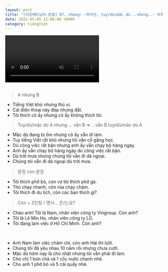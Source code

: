 ```yaml
---
layout: post
title: "[쉬운베트남어-문법] 07. nhưng: ~하지만, tuy/dù/mặc dù...nhưng..: 비록~하지만, còn: 그리고(그런데)"
date: 2022-05-05 12:00:00 +0900
category: tiếngViệt
---
```


<div class="video-container">
    <video id="player" class="video-js vjs-default-skin vjs-big-play-centered" data-json="/public/json/쉬운베트남어-문법07과.json"></video>
</div>

<br>

> A nhưng B
- Tiếng Việt khó nhưng thú vị.
- Cái điện thoại này đẹp nhưng đắt.
- Tôi thích cô ấy nhưng cô ấy không thích tôi.

> Tuy/dù/mặc dù A nhưng ... vẫn B => .. vẫn B tuy/dù/măc dù A
- Mặc dù đang bị ốm nhưng cô ấy vẫn đi làm.
- Tuy tiếng Việt rất khó nhưng tôi vẫn cố gắng học.
- Dù công việc rất bận nhưng anh ấy vẫn chạy bộ hàng ngày.
- Anh ấy vẫn chạy bộ hàng ngày dù công việc rất bận.
- Dù trời mưa nhưng chúng tôi vẫn đi dã ngoại.
- Chúng tôi vẫn đi dã ngoại dù trời mưa.

> 문장 còn 문장
- Tôi thích phở bò, còn vợ tôi thích phở gà.
- Thỏ chạy nhanh, còn rùa chạy chậm.
- Tôi thích đi du lịch, còn các bạn thích gì?

> Còn + 2인칭 / 명사... 은/는요?
- Chào anh! Tôi là Nam, nhân viện công ty Vingroup. Còn anh?
- Tôi là Lê Min Ho, nhân viên công ty LG.
- Tôi đang làm việc ở Hồ Chí Minh. Còn anh?

<br>

- Anh Nam làm việc chăm chỉ, còn anh Hải thì lười.
- Chúng tôi đã yêu nhau 10 năm rồi nhưng chưa cưới.
- Mặc dù hôm nay là chủ nhật nhưng tôi vẫn phải đi làm.
- Cho chị 1 bún chả và 1 cốc nước chanh nhé.
- Cho anh 1 phở bò và 5 cái quẩy nhé.